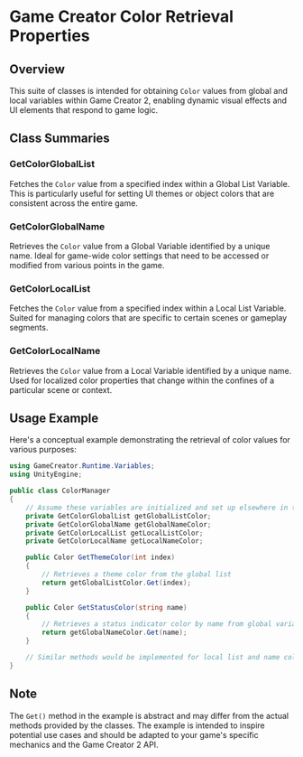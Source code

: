 
# Game Creator Color Retrieval Properties

## Overview
This suite of classes is intended for obtaining `Color` values from global and local variables within Game Creator 2, enabling dynamic visual effects and UI elements that respond to game logic.

## Class Summaries

### GetColorGlobalList
Fetches the `Color` value from a specified index within a Global List Variable. This is particularly useful for setting UI themes or object colors that are consistent across the entire game.

### GetColorGlobalName
Retrieves the `Color` value from a Global Variable identified by a unique name. Ideal for game-wide color settings that need to be accessed or modified from various points in the game.

### GetColorLocalList
Fetches the `Color` value from a specified index within a Local List Variable. Suited for managing colors that are specific to certain scenes or gameplay segments.

### GetColorLocalName
Retrieves the `Color` value from a Local Variable identified by a unique name. Used for localized color properties that change within the confines of a particular scene or context.

## Usage Example
Here's a conceptual example demonstrating the retrieval of color values for various purposes:

```csharp
using GameCreator.Runtime.Variables;
using UnityEngine;

public class ColorManager
{
    // Assume these variables are initialized and set up elsewhere in the game code
    private GetColorGlobalList getGlobalListColor;
    private GetColorGlobalName getGlobalNameColor;
    private GetColorLocalList getLocalListColor;
    private GetColorLocalName getLocalNameColor;

    public Color GetThemeColor(int index)
    {
        // Retrieves a theme color from the global list
        return getGlobalListColor.Get(index);
    }

    public Color GetStatusColor(string name)
    {
        // Retrieves a status indicator color by name from global variables
        return getGlobalNameColor.Get(name);
    }

    // Similar methods would be implemented for local list and name color values
}
```

## Note
The `Get()` method in the example is abstract and may differ from the actual methods provided by the classes. The example is intended to inspire potential use cases and should be adapted to your game's specific mechanics and the Game Creator 2 API.
